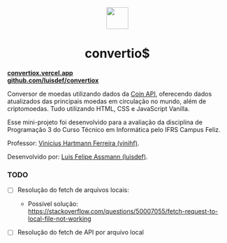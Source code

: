 <div align="center">
  <img width="50px" src="https://pngimg.com/uploads/coin/coin_PNG36868.png">
  <h1>convertio$</h1>
</div>

<strong><a href="https://convertiox.vercel.app/">convertiox.vercel.app</a></strong><br>
<strong><a href="https://github.com/luisdef/convertiox">github.com/luisdef/convertiox</a></strong>

Conversor de moedas utilizando dados da [Coin API](https://www.coinapi.io/), oferecendo dados atualizados das principais moedas em circulação no mundo, além de criptomoedas. Tudo utilizando HTML, CSS e JavaScript Vanilla.

Esse mini-projeto foi desenvolvido para a avaliação da disciplina de Programação 3 do Curso Técnico em Informática pelo IFRS Campus Feliz.

Professor: [Vinicius Hartmann Ferreira (vinihf)](https://github.com/vinihf).

Desenvolvido por: [Luis Felipe Assmann (luisdef)](http://github.com/luisdef).


### TODO

- [ ] Resolução do fetch de arquivos locais:
  - Possível solução: https://stackoverflow.com/questions/50007055/fetch-request-to-local-file-not-working

- [ ] Resolução do fetch de API por arquivo local

